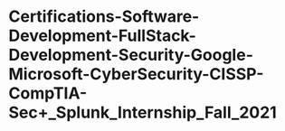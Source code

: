 # Certifications-Software-Development-FullStack-Development-Security-Google-Microsoft-CyberSecurity-CISSP-CompTIA-Sec+_Splunk_Internship_Fall_2021
